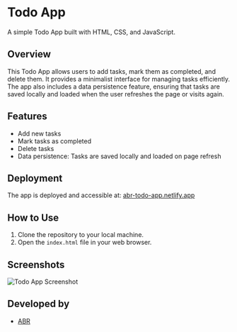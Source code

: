 # Todo App

A simple Todo App built with HTML, CSS, and JavaScript.

## Overview

This Todo App allows users to add tasks, mark them as completed, and delete them. It provides a minimalist interface for managing tasks efficiently. The app also includes a data persistence feature, ensuring that tasks are saved locally and loaded when the user refreshes the page or visits again.

## Features

- Add new tasks
- Mark tasks as completed
- Delete tasks
- Data persistence: Tasks are saved locally and loaded on page refresh

## Deployment

The app is deployed and accessible at: [abr-todo-app.netlify.app](https://abr-todo-app.netlify.app)

## How to Use

1. Clone the repository to your local machine.
2. Open the `index.html` file in your web browser.

## Screenshots

![Todo App Screenshot](screenshots/img.png)

## Developed by

- [ABR](https://github.com/Abr009)
